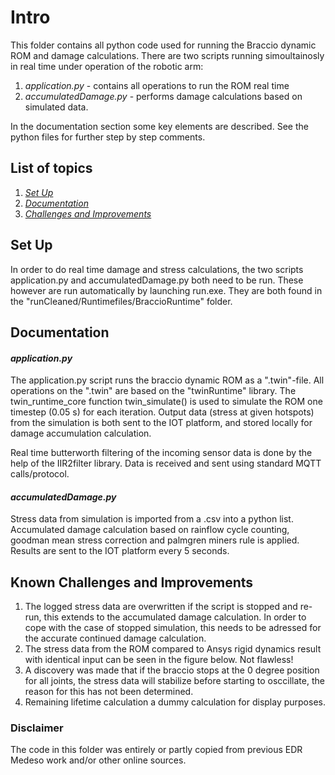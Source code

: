 # Intro
This folder contains all python code used for running the Braccio dynamic ROM and damage calculations. There are two scripts running simoultainosly in real time under operation of the robotic arm:
1. *application.py* - contains all operations to run the ROM real time
2. *accumulatedDamage.py* - performs damage calculations based on simulated data.

In the documentation section some key elements are described. See the python files for further step by step comments.

## List of topics
1. [*Set Up*](#of1)
2. [*Documentation*](#of2)
3. [*Challenges and Improvements*](#of3)


<a name="of1"></a>
## Set Up
In order to do real time damage and stress calculations, the two scripts application.py and accumulatedDamage.py both need to be run. These however are run automatically by launching run.exe.
They are both found in the "runCleaned/Runtimefiles/BraccioRuntime" folder. 

<a name="of2"></a>
## Documentation
#### *application.py*
The application.py script runs the braccio dynamic ROM as a ".twin"-file. All operations on the ".twin" are based on the "twinRuntime" library. The twin_runtime_core function twin_simulate() is used to simulate the ROM one timestep (0.05 s) for each iteration.
Output data (stress at given hotspots) from the simulation is both sent to the IOT platform, and stored locally for damage accumulation calculation.

Real time butterworth filtering of the incoming sensor data is done by the help of the IIR2filter library. Data is received and sent using standard MQTT calls/protocol.

#### *accumulatedDamage.py*
Stress data from simulation is imported from a .csv into a python list. Accumulated damage calculation based on rainflow cycle counting, goodman mean stress correction and palmgren miners rule is applied. Results are sent to the IOT platform every 5 seconds.



<a name="of3"></a>
## Known Challenges and Improvements
1. The logged stress data are overwritten if the script is stopped and re-run, this extends to the accumulated damage calculation. In order to cope with the case of stopped simulation, this needs to be adressed for the accurate continued damage calculation.
2. The stress data from the ROM compared to Ansys rigid dynamics result with identical input can be seen in the figure below. Not flawless!
3. A discovery was made that if the braccio stops at the 0 degree position for all joints, the stress data will stabilize before starting to osccillate, the reason for this has not been determined.	 
4. Remaining lifetime calculation a dummy calculation for display purposes.



### Disclaimer
The code in this folder was entirely or partly copied from previous EDR Medeso work and/or other online sources.
